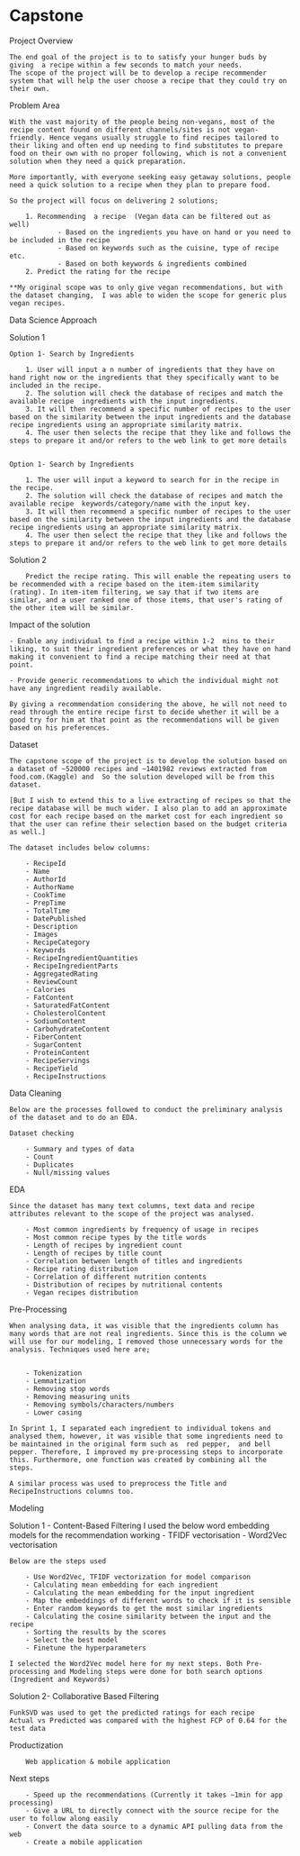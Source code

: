 # Capstone

Project Overview 


    The end goal of the project is to to satisfy your hunger buds by giving  a recipe within a few seconds to match your needs.  
    The scope of the project will be to develop a recipe recommender system that will help the user choose a recipe that they could try on their own. 



Problem Area  

    With the vast majority of the people being non-vegans, most of the recipe content found on different channels/sites is not vegan-friendly. Hence vegans usually struggle to find recipes tailored to their liking and often end up needing to find substitutes to prepare food on their own with no proper following, which is not a convenient solution when they need a quick preparation.

    More importantly, with everyone seeking easy getaway solutions, people need a quick solution to a recipe when they plan to prepare food. 

    So the project will focus on delivering 2 solutions;  

        1. Recommending  a recipe  (Vegan data can be filtered out as well)
                - Based on the ingredients you have on hand or you need to be included in the recipe 
                - Based on keywords such as the cuisine, type of recipe etc. 
                - Based on both keywords & ingredients combined
        2. Predict the rating for the recipe 

    **My original scope was to only give vegan recommendations, but with the dataset changing,  I was able to widen the scope for generic plus vegan recipes. 

Data Science Approach


Solution 1

    Option 1- Search by Ingredients

        1. User will input a n number of ingredients that they have on hand right now or the ingredients that they specifically want to be included in the recipe. 
        2. The solution will check the database of recipes and match the available recipe  ingredients with the input ingredients.
        3. It will then recommend a specific number of recipes to the user based on the similarity between the input ingredients and the database recipe ingredients using an appropriate similarity matrix.
        4. The user then selects the recipe that they like and follows the steps to prepare it and/or refers to the web link to get more details


    Option 1- Search by Ingredients

        1. The user will input a keyword to search for in the recipe in the recipe. 
        2. The solution will check the database of recipes and match the available recipe  keywords/category/name with the input key.
        3. It will then recommend a specific number of recipes to the user based on the similarity between the input ingredients and the database recipe ingredients using an appropriate similarity matrix.
        4. The user then select the recipe that they like and follows the steps to prepare it and/or refers to the web link to get more details


Solution 2

        Predict the recipe rating. This will enable the repeating users to be recommended with a recipe based on the item-item similarity (rating). In item-item filtering, we say that if two items are similar, and a user ranked one of those items, that user's rating of the other item will be similar.



Impact of the solution  

    - Enable any individual to find a recipe within 1-2  mins to their liking, to suit their ingredient preferences or what they have on hand making it convenient to find a recipe matching their need at that point. 
    
    - Provide generic recommendations to which the individual might not have any ingredient readily available. 
    
    By giving a recommendation considering the above, he will not need to read through the entire recipe first to decide whether it will be a good try for him at that point as the recommendations will be given based on his preferences. 



Dataset  

    The capstone scope of the project is to develop the solution based on a dataset of ~520000 recipes and ~1401982 reviews extracted from food.com.(Kaggle) and  So the solution developed will be from this dataset.

    [But I wish to extend this to a live extracting of recipes so that the recipe database will be much wider. I also plan to add an approximate cost for each recipe based on the market cost for each ingredient so that the user can refine their selection based on the budget criteria as well.] 

    The dataset includes below columns: 

        - RecipeId 
        - Name 
        - AuthorId 
        - AuthorName 
        - CookTime 
        - PrepTime 
        - TotalTime 
        - DatePublished 
        - Description 
        - Images 
        - RecipeCategory 
        - Keywords 
        - RecipeIngredientQuantities 
        - RecipeIngredientParts 
        - AggregatedRating 
        - ReviewCount 
        - Calories 
        - FatContent 
        - SaturatedFatContent 
        - CholesterolContent 
        - SodiumContent 
        - CarbohydrateContent 
        - FiberContent 
        - SugarContent 
        - ProteinContent 
        - RecipeServings 
        - RecipeYield 
        - RecipeInstructions 


Data Cleaning

    Below are the processes followed to conduct the preliminary analysis of the dataset and to do an EDA.  

    Dataset checking  

        - Summary and types of data 
        - Count
        - Duplicates
        - Null/missing values 


 EDA
    
    Since the dataset has many text columns, text data and recipe attributes relevant to the scope of the project was analysed.

        - Most common ingredients by frequency of usage in recipes
        - Most common recipe types by the title words
        - Length of recipes by ingredient count
        - Length of recipes by title count
        - Correlation between length of titles and ingredients 
        - Recipe rating distribution
        - Correlation of different nutrition contents
        - Distribution of recipes by nutritional contents 
        - Vegan recipes distribution


Pre-Processing 

    When analysing data, it was visible that the ingredients column has many words that are not real ingredients. Since this is the column we will use for our modeling, I removed those unnecessary words for the analysis. Techniques used here are; 


        - Tokenization
        - Lemmatization
        - Removing stop words
        - Removing measuring units
        - Removing symbols/characters/numbers
        - Lower casing

    In Sprint 1, I separated each ingredient to individual tokens and analysed them, however, it was visible that some ingredients need to be maintained in the original form such as  red pepper,  and bell pepper. Therefore, I improved my pre-processing steps to incorporate this. Furthermore, one function was created by combining all the steps. 

    A similar process was used to preprocess the Title and RecipeInstructions columns too.
  


Modeling


Solution 1 - Content-Based Filtering
    I used the below word embedding models for the recommendation working
        - TFIDF vectorisation
        - Word2Vec vectorisation


    Below are the steps used
 
        - Use Word2Vec, TFIDF vectorization for model comparison
        - Calculating mean embedding for each ingredient 
        - Calculating the mean embedding for the input ingredient
        - Map the embeddings of different words to check if it is sensible
        - Enter random keywords to get the most similar ingredients 
        - Calculating the cosine similarity between the input and the recipe
        - Sorting the results by the scores 
        - Select the best model
        - Finetune the hyperparameters

    I selected the Word2Vec model here for my next steps. Both Pre-processing and Modeling steps were done for both search options (Ingredient and Keywords) 


Solution 2- Collaborative Based Filtering

    FunkSVD was used to get the predicted ratings for each recipe
    Actual vs Predicted was compared with the highest FCP of 0.64 for the test data




Productization

        Web application & mobile application


Next steps


        - Speed up the recommendations (Currently it takes ~1min for app processing)
        - Give a URL to directly connect with the source recipe for the user to follow along easily
        - Convert the data source to a dynamic API pulling data from the web
        - Create a mobile application



